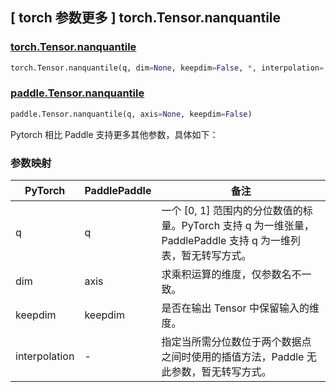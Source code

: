 ## [ torch 参数更多 ] torch.Tensor.nanquantile

### [torch.Tensor.nanquantile](https://pytorch.org/docs/stable/generated/torch.nanquantile.html#torch.nanquantile)

```python
torch.Tensor.nanquantile(q, dim=None, keepdim=False, *, interpolation='linear')
```

### [paddle.Tensor.nanquantile](https://github.com/PaddlePaddle/Paddle/pull/41343)

```python
paddle.Tensor.nanquantile(q, axis=None, keepdim=False)
```

Pytorch 相比 Paddle 支持更多其他参数，具体如下：

### 参数映射

| PyTorch       | PaddlePaddle | 备注                                                                       |
| ------------- | ------------ |--------------------------------------------------------------------------|
| q             | q            | 一个 [0, 1] 范围内的分位数值的标量。PyTorch 支持 q 为一维张量，PaddlePaddle 支持 q 为一维列表，暂无转写方式。 |
| dim           | axis         | 求乘积运算的维度，仅参数名不一致。                                                        |
| keepdim       | keepdim      | 是否在输出 Tensor 中保留输入的维度。                                                   |
| interpolation | -            | 指定当所需分位数位于两个数据点之间时使用的插值方法，Paddle 无此参数，暂无转写方式。                            |
